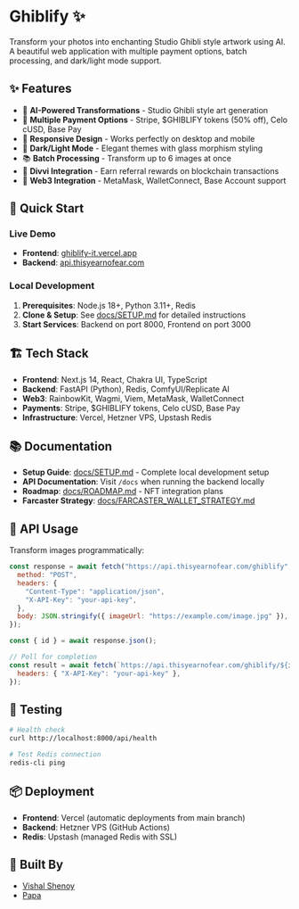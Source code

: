 # Ghiblify ✨

Transform your photos into enchanting Studio Ghibli style artwork using AI. A beautiful web application with multiple payment options, batch processing, and dark/light mode support.

## ✨ Features

- 🎨 **AI-Powered Transformations** - Studio Ghibli style art generation
- 💎 **Multiple Payment Options** - Stripe, $GHIBLIFY tokens (50% off), Celo cUSD, Base Pay
- 📱 **Responsive Design** - Works perfectly on desktop and mobile
- 🌙 **Dark/Light Mode** - Elegant themes with glass morphism styling
- 📚 **Batch Processing** - Transform up to 6 images at once
- 🎯 **Divvi Integration** - Earn referral rewards on blockchain transactions
- 🔐 **Web3 Integration** - MetaMask, WalletConnect, Base Account support

## 🚀 Quick Start

### Live Demo

- **Frontend**: [ghiblify-it.vercel.app](https://ghiblify-it.vercel.app)
- **Backend**: [api.thisyearnofear.com](https://api.thisyearnofear.com)

### Local Development

1. **Prerequisites**: Node.js 18+, Python 3.11+, Redis
2. **Clone & Setup**: See [docs/SETUP.md](docs/SETUP.md) for detailed instructions
3. **Start Services**: Backend on port 8000, Frontend on port 3000

## 🏗️ Tech Stack

- **Frontend**: Next.js 14, React, Chakra UI, TypeScript
- **Backend**: FastAPI (Python), Redis, ComfyUI/Replicate AI
- **Web3**: RainbowKit, Wagmi, Viem, MetaMask, WalletConnect
- **Payments**: Stripe, $GHIBLIFY tokens, Celo cUSD, Base Pay
- **Infrastructure**: Vercel, Hetzner VPS, Upstash Redis

## 📚 Documentation

- **Setup Guide**: [docs/SETUP.md](docs/SETUP.md) - Complete local development setup
- **API Documentation**: Visit `/docs` when running the backend locally
- **Roadmap**: [docs/ROADMAP.md](docs/ROADMAP.md) - NFT integration plans
- **Farcaster Strategy**: [docs/FARCASTER_WALLET_STRATEGY.md](docs/FARCASTER_WALLET_STRATEGY.md)

## 📖 API Usage

Transform images programmatically:

```javascript
const response = await fetch("https://api.thisyearnofear.com/ghiblify", {
  method: "POST",
  headers: {
    "Content-Type": "application/json",
    "X-API-Key": "your-api-key",
  },
  body: JSON.stringify({ imageUrl: "https://example.com/image.jpg" }),
});

const { id } = await response.json();

// Poll for completion
const result = await fetch(`https://api.thisyearnofear.com/ghiblify/${id}`, {
  headers: { "X-API-Key": "your-api-key" },
});
```

## 🧪 Testing

```bash
# Health check
curl http://localhost:8000/api/health

# Test Redis connection
redis-cli ping
```

## 📦 Deployment

- **Frontend**: Vercel (automatic deployments from main branch)
- **Backend**: Hetzner VPS (GitHub Actions)
- **Redis**: Upstash (managed Redis with SSL)

## 🤝 Built By

- [Vishal Shenoy](https://vishalshenoy.com)
- [Papa](https://warpcast.com/papa)
